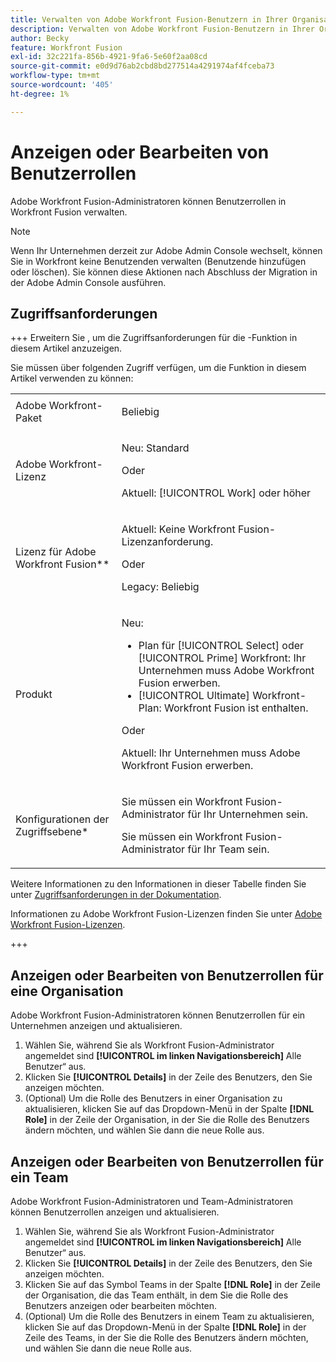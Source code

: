 ```yaml
---
title: Verwalten von Adobe Workfront Fusion-Benutzern in Ihrer Organisation
description: Verwalten von Adobe Workfront Fusion-Benutzern in Ihrer Organisation
author: Becky
feature: Workfront Fusion
exl-id: 32c221fa-856b-4921-9fa6-5e60f2aa08cd
source-git-commit: e0d9d76ab2cbd8bd277514a4291974af4fceba73
workflow-type: tm+mt
source-wordcount: '405'
ht-degree: 1%

---
```


# Anzeigen oder Bearbeiten von Benutzerrollen

Adobe Workfront Fusion-Administratoren können Benutzerrollen in Workfront Fusion verwalten.


>[!NOTE]
>
>Wenn Ihr Unternehmen derzeit zur Adobe Admin Console wechselt, können Sie in Workfront keine Benutzenden verwalten (Benutzende hinzufügen oder löschen). Sie können diese Aktionen nach Abschluss der Migration in der Adobe Admin Console ausführen.

## Zugriffsanforderungen

+++ Erweitern Sie , um die Zugriffsanforderungen für die -Funktion in diesem Artikel anzuzeigen.

Sie müssen über folgenden Zugriff verfügen, um die Funktion in diesem Artikel verwenden zu können:

<table style="table-layout:auto">
 <col> 
 <col> 
 <tbody> 
  <tr> 
   <td role="rowheader">Adobe Workfront-Paket</td> 
   <td> <p>Beliebig</p> </td> 
  </tr> 
  <tr data-mc-conditions=""> 
   <td role="rowheader">Adobe Workfront-Lizenz</td> 
   <td> <p>Neu: Standard</p><p>Oder</p><p>Aktuell: [!UICONTROL Work] oder höher</p> </td> 
  </tr> 
  <tr> 
   <td role="rowheader">Lizenz für Adobe Workfront Fusion**</td> 
   <td>
   <p>Aktuell: Keine Workfront Fusion-Lizenzanforderung.</p>
   <p>Oder</p>
   <p>Legacy: Beliebig </p>
   </td> 
  </tr> 
  <tr> 
   <td role="rowheader">Produkt</td> 
   <td>
   <p>Neu:</p> <ul><li>Plan für [!UICONTROL Select] oder [!UICONTROL Prime] Workfront: Ihr Unternehmen muss Adobe Workfront Fusion erwerben.</li><li>[!UICONTROL Ultimate] Workfront-Plan: Workfront Fusion ist enthalten.</li></ul>
   <p>Oder</p>
   <p>Aktuell: Ihr Unternehmen muss Adobe Workfront Fusion erwerben.</p>
   </td> 
  </tr>
  <tr data-mc-conditions=""> 
   <td role="rowheader">Konfigurationen der Zugriffsebene*</td>

<td> 
     <p>Sie müssen ein Workfront Fusion-Administrator für Ihr Unternehmen sein.</p>
     <p>Sie müssen ein Workfront Fusion-Administrator für Ihr Team sein.</p>
   </td> 
  </tr> 
   </td> 
  </tr> 
 </tbody> 
</table>

Weitere Informationen zu den Informationen in dieser Tabelle finden Sie unter [Zugriffsanforderungen in der Dokumentation](/help/workfront-fusion/references/licenses-and-roles/access-level-requirements-in-documentation.md).

Informationen zu Adobe Workfront Fusion-Lizenzen finden Sie unter [Adobe Workfront Fusion-Lizenzen](/help/workfront-fusion/set-up-and-manage-workfront-fusion/licensing-operations-overview/license-automation-vs-integration.md).

+++

## Anzeigen oder Bearbeiten von Benutzerrollen für eine Organisation

Adobe Workfront Fusion-Administratoren können Benutzerrollen für ein Unternehmen anzeigen und aktualisieren.

1. Wählen Sie, während Sie als Workfront Fusion-Administrator angemeldet sind **[!UICONTROL im linken Navigationsbereich]** Alle Benutzer“ aus.
1. Klicken Sie **[!UICONTROL Details]** in der Zeile des Benutzers, den Sie anzeigen möchten.
1. (Optional) Um die Rolle des Benutzers in einer Organisation zu aktualisieren, klicken Sie auf das Dropdown-Menü in der Spalte **[!DNL Role]** in der Zeile der Organisation, in der Sie die Rolle des Benutzers ändern möchten, und wählen Sie dann die neue Rolle aus.

## Anzeigen oder Bearbeiten von Benutzerrollen für ein Team

Adobe Workfront Fusion-Administratoren und Team-Administratoren können Benutzerrollen anzeigen und aktualisieren.

1. Wählen Sie, während Sie als Workfront Fusion-Administrator angemeldet sind **[!UICONTROL im linken Navigationsbereich]** Alle Benutzer“ aus.
1. Klicken Sie **[!UICONTROL Details]** in der Zeile des Benutzers, den Sie anzeigen möchten.
1. Klicken Sie auf das Symbol Teams in der Spalte **[!DNL Role]** in der Zeile der Organisation, die das Team enthält, in dem Sie die Rolle des Benutzers anzeigen oder bearbeiten möchten.
1. (Optional) Um die Rolle des Benutzers in einem Team zu aktualisieren, klicken Sie auf das Dropdown-Menü in der Spalte **[!DNL Role]** in der Zeile des Teams, in der Sie die Rolle des Benutzers ändern möchten, und wählen Sie dann die neue Rolle aus.
